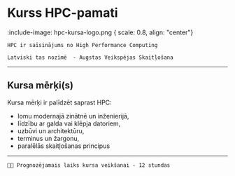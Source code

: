 # Kurss HPC-pamati


<!-- ## Par kursu -->


:include-image: hpc-kursa-logo.png { scale: 0.8, align: "center"}

```attention-note {label: "Kas ir HPC?"}
HPC ir saīsinājums no High Performance Computing
```

```attention-note {label: "Zini šo"}
Latviski tas nozīmē  - Augstas Veikspējas Skaitļošana 
```

---

## Kursa mērķi(s) 


Kursa mērķi ir palīdzēt saprast HPC: <br>
- lomu modernajā zinātnē un inženierijā,  <br>
- līdzību ar galda vai klēpja datoriem,  <br>
- uzbūvi un architektūru, <br> 
- terminus un žargonu,  <br>
- paralēlās skaitļošanas principus

---


```attention-question {label: "Cik ilgi ir jāstudē?"}
 Prognozējamais laiks kursa veikšanai - 12 stundas
```
